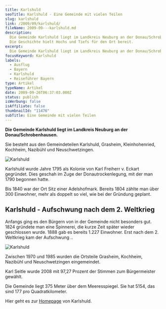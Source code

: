 ```yaml
---
title: Karlshuld
seoTitle: Karlshuld - Eine Gemeinde mit vielen Teilen
slug: karlshuld
link: /2009/09/karlshuld/
fileName: 2009-09---karlshuld.md
description:
  Die Gemeinde Karlshuld liegt im Landkreis Neuburg an der Donau/Schrobenhausen.
  Die Geschichte hielt Hochs und Tiefs für den Ort bereit.
excerpt:
  Die Gemeinde Karlshuld liegt im Landkreis Neuburg an der Donau/Schrobenhausen.
focusKeyword: Karlshuld
labels:
  - Ausflug
  - Bayern
  - Karlshuld
  - Reiseführer Bayern
type: Artikel
typeName: Artikel
date: 2009-09-26T06:37:03.000Z
status: publish
isWerbung: false
isAffiliate: false
thumbnailId: "11476"
subTitle: Eine Gemeinde mit vielen Teilen
---
```


<strong>Die Gemeinde Karlshuld liegt im Landkreis Neuburg an der
Donau/Schrobenhausen. </strong>

Sie besteht aus den Gemeindeteilen Karlshuld, Grasheim, Kleinhohenried,
Kochheim, Nazibühl und Neuschwetzingen.

![Karlshuld](http://cardamonchai.com/wp-content/uploads/2009/09/14363362189_9fb833d389_z-640x427.jpg)

Karlshuld wurde Jahre 1795 als Kolonie von Karl Freiherr v. Eckart gegründet.
Dies geschah im Zuge der Donautrockenlegung, mit der man 1790 begonnen hatte.

Bis 1840 war der Ort Sitz einer Adelshofmark. Bereits 1804 zählte man über 300
Einwohner, mehr als doppelt so viel, wie bei der Gründung geplant.

## Karlshuld - Aufschwung nach dem 2. Weltkrieg

Anfangs ging es den Bürgern von in der Gemeinde nicht besonders gut. 1824
gründete man eine Spinnerei, die kurze Zeit später wieder geschlossen wurde.
1888 gab es bereits 1.227 Einwohner. Erst nach dem 2. Weltkrieg kam der
Aufschwung ..

![Karlshuld](http://cardamonchai.com/wp-content/uploads/2009/09/14549052092_4894433fa8_z-640x427.jpg)

Zwischen 1970 und 1985 wurden die Ortsteile Grasheim, Kochheim, Nazibühl und
Neuschwetzingen eingemeindet.

Karl Seitle wurde 2008 mit 97,27 Prozent der Stimmen zum Bürgermeister gewählt.

Die Gemeinde liegt 375 Meter über dem Meeresspiegel. Sie hat 5154, das sind 177
pro Quadratkilometer.

Hier geht es zur [Homepage](http://www.karlshuld.de) von Karlshuld.

&nbsp;

&nbsp;
